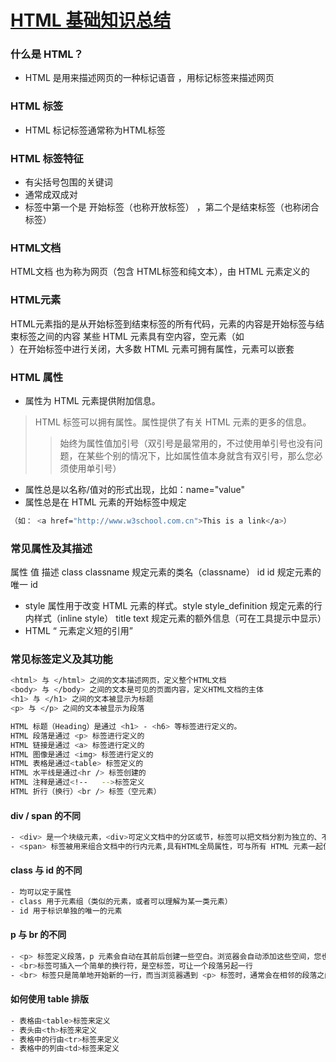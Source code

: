 
# [HTML 基础知识总结](https://www.w3school.com.cn/html/html_lists.asp)

### 什么是 HTML？
- HTML 是用来描述网页的一种标记语音 ，用标记标签来描述网页

### HTML 标签
- HTML 标记标签通常称为HTML标签

### HTML 标签特征
- 有尖括号包围的关键词
- 通常成双成对
- 标签中第一个是  开始标签（也称开放标签） ，第二个是结束标签（也称闭合标签）


### HTML文档
HTML文档 也为称为网页（包含 HTML标签和纯文本），由 HTML 元素定义的 
### HTML元素
HTML元素指的是从开始标签到结束标签的所有代码，元素的内容是开始标签与结束标签之间的内容
某些 HTML 元素具有空内容，空元素（如 <br>）在开始标签中进行关闭，大多数 HTML 元素可拥有属性，元素可以嵌套

### HTML 属性
- 属性为 HTML 元素提供附加信息。
> HTML 标签可以拥有属性。属性提供了有关 HTML 元素的更多的信息。
>> 始终为属性值加引号（双引号是最常用的，不过使用单引号也没有问题，在某些个别的情况下，比如属性值本身就含有双引号，那么您必须使用单引号）
- 属性总是以名称/值对的形式出现，比如：name="value"
- 属性总是在 HTML 元素的开始标签中规定
```sh
（如： <a href="http://www.w3school.com.cn">This is a link</a>）
```
### 常见属性及其描述
属性	值	描述
class	classname	规定元素的类名（classname）
id	id	规定元素的唯一 id
- style 属性用于改变 HTML 元素的样式。style	style_definition	规定元素的行内样式（inline style）
title	text	规定元素的额外信息（可在工具提示中显示）
- HTML <q> 元素定义短的引用


### 常见标签定义及其功能
```sh
<html> 与 </html> 之间的文本描述网页，定义整个HTML文档
<body> 与 </body> 之间的文本是可见的页面内容，定义HTML文档的主体
<h1> 与 </h1> 之间的文本被显示为标题
<p> 与 </p> 之间的文本被显示为段落

HTML 标题（Heading）是通过 <h1> - <h6> 等标签进行定义的。
HTML 段落是通过 <p> 标签进行定义的
HTML 链接是通过 <a> 标签进行定义的
HTML 图像是通过 <img> 标签进行定义的
HTML 表格是通过<table> 标签定义的
HTML 水平线是通过<hr /> 标签创建的
HTML 注释是通过<!--   -->标签定义
HTML 折行（换行）<br /> 标签（空元素）
```
#### div / span 的不同
```sh
- <div> 是一个块级元素，<div>可定义文档中的分区或节，标签可以把文档分割为独立的、不同的部分，会自动提行。可以通过 <div> 的 class 或 id 应用额外的样式。
- <span> 标签被用来组合文档中的行内元素,具有HTML全局属性，可与所有 HTML 元素一起使用的属性，不会自动另起一行
```

####  class 与 id 的不同
```sh
- 均可以定于属性
- class 用于元素组（类似的元素，或者可以理解为某一类元素）
- id 用于标识单独的唯一的元素
```
#### p 与 br 的不同

```sh
- <p> 标签定义段落，p 元素会自动在其前后创建一些空白。浏览器会自动添加这些空间，您也可以在样式表中规定。
- <br>标签可插入一个简单的换行符，是空标签，可让一个段落另起一行
- <br> 标签只是简单地开始新的一行，而当浏览器遇到 <p> 标签时，通常会在相邻的段落之间插入一些垂直的间距。
```
#### 如何使用 table 排版
```sh
- 表格由<table>标签来定义
- 表头由<th>标签来定义
- 表格中的行由<tr>标签来定义
- 表格中的列由<td>标签来定义
```



